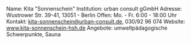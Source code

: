 Name:         Kita "Sonnenschein"
Institution:  urban consult gGmbH
Adresse:      Wustrower Str. 39-41, 13051 - Berlin
Offen:        Mo. - Fr. 6:00 - 18:00 Uhr
Kontakt:      kita-sonnenschein@urban-consult.de, 030/92 96 074
Website:      www.kita-sonnenschein-hsh.de
Angebote:     umweltpädagogische Schwerpunkte, Sauna
